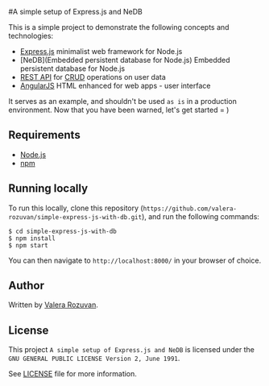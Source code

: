 #A simple setup of Express.js and NeDB

This is a simple project to demonstrate the following concepts and
technologies:

- [Express.js](http://expressjs.com/) minimalist web framework for Node.js
- [NeDB](Embedded persistent database for Node.js) Embedded persistent database
for Node.js
- [REST API](http://en.wikipedia.org/wiki/Representational_state_transfer) for
[CRUD](http://en.wikipedia.org/wiki/Create,_read,_update_and_delete) operations
on user data
- [AngularJS](https://angularjs.org/) HTML enhanced for web apps - user
interface

It serves as an example, and shouldn't be used `as is` in a production
environment. Now that you have been warned, let's get started = )

## Requirements

- [Node.js](https://nodejs.org/)
- [npm](https://www.npmjs.com/)

## Running locally

To run this locally, clone this repository
(`https://github.com/valera-rozuvan/simple-express-js-with-db.git`), and run
the following commands:

    $ cd simple-express-js-with-db
    $ npm install
    $ npm start

You can then navigate to `http://localhost:8000/` in your browser of choice.

## Author

Written by [Valera Rozuvan](http://valera.rozuvan.net/).

## License

This project `A simple setup of Express.js and NeDB` is licensed under the
`GNU GENERAL PUBLIC LICENSE Version 2, June 1991`.

See [LICENSE](https://github.com/valera-rozuvan/simple-express-js-with-db/blob/master/LICENSE) file for more information.
